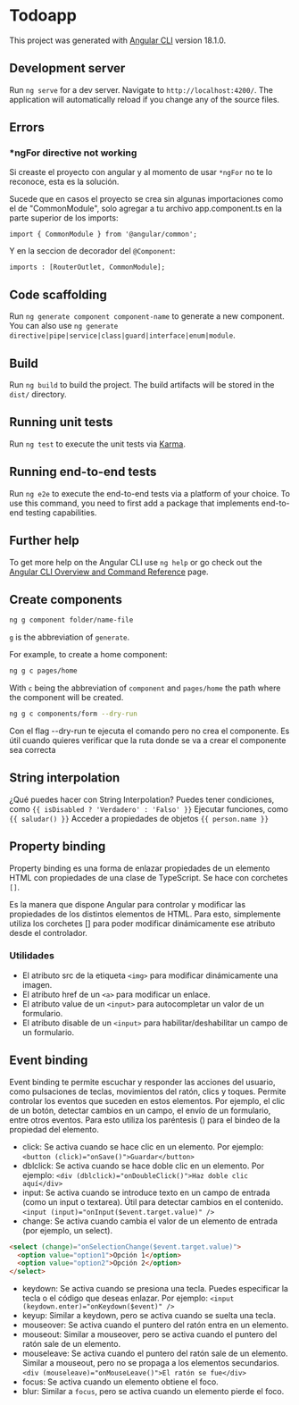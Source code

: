 # Todoapp

This project was generated with [Angular CLI](https://github.com/angular/angular-cli) version 18.1.0.

## Development server

Run `ng serve` for a dev server. Navigate to `http://localhost:4200/`. The application will automatically reload if you change any of the source files.

## Errors

### *ngFor directive not working

Si creaste el proyecto con angular y al momento de usar `*ngFor` no te lo reconoce, esta es la solución.

Sucede que en casos el proyecto se crea sin algunas importaciones como el de "CommonModule", solo agregar a tu archivo app.component.ts en la parte superior de los imports:

`import { CommonModule } from '@angular/common';`

Y en la seccion de decorador del `@Component`:

`imports : [RouterOutlet, CommonModule];`

## Code scaffolding

Run `ng generate component component-name` to generate a new component. You can also use `ng generate directive|pipe|service|class|guard|interface|enum|module`.

## Build

Run `ng build` to build the project. The build artifacts will be stored in the `dist/` directory.

## Running unit tests

Run `ng test` to execute the unit tests via [Karma](https://karma-runner.github.io).

## Running end-to-end tests

Run `ng e2e` to execute the end-to-end tests via a platform of your choice. To use this command, you need to first add a package that implements end-to-end testing capabilities.

## Further help

To get more help on the Angular CLI use `ng help` or go check out the [Angular CLI Overview and Command Reference](https://angular.dev/tools/cli) page.

## Create components

```bash
ng g component folder/name-file
```

`g` is the abbreviation of `generate`.

For example, to create a home component:

```bash
ng g c pages/home
```

With `c` being the abbreviation of `component` and `pages/home` the path where the component will be created.

```bash
ng g c components/form --dry-run
```

Con el flag --dry-run te ejecuta el comando pero no crea el componente. Es útil cuando quieres verificar que la ruta donde se va a crear el componente sea correcta

## String interpolation

¿Qué puedes hacer con String Interpolation?
Puedes tener condiciones, como `{{ isDisabled ? 'Verdadero' : 'Falso' }}`
Ejecutar funciones, como `{{ saludar() }}`
Acceder a propiedades de objetos `{{ person.name }}`

## Property binding

Property binding es una forma de enlazar propiedades de un elemento HTML con propiedades de una clase de TypeScript. Se hace con corchetes `[]`.

Es la manera que dispone Angular para controlar y modificar las propiedades de los distintos elementos de HTML. Para esto, simplemente utiliza los corchetes [] para poder modificar dinámicamente ese atributo desde el controlador.

### Utilidades

- El atributo src de la etiqueta `<img>` para modificar dinámicamente una imagen.
- El atributo href de un `<a>` para modificar un enlace.
- El atributo value de un `<input>` para autocompletar un valor de un formulario.
- El atributo disable de un `<input>` para habilitar/deshabilitar un campo de un formulario.

## Event binding

Event binding te permite escuchar y responder las acciones del usuario, como pulsaciones de teclas, movimientos del ratón, clics y toques. Permite controlar los eventos que suceden en estos elementos. Por ejemplo, el clic de un botón, detectar cambios en un campo, el envío de un formulario, entre otros eventos. Para esto utiliza los paréntesis () para el bindeo de la propiedad del elemento.

- click: Se activa cuando se hace clic en un elemento. Por ejemplo: `<button (click)="onSave()">Guardar</button>`
- dblclick: Se activa cuando se hace doble clic en un elemento. Por ejemplo: `<div (dblclick)="onDoubleClick()">Haz doble clic aquí</div>`
- input: Se activa cuando se introduce texto en un campo de entrada (como un input o textarea). Útil para detectar cambios en el contenido. `<input (input)="onInput($event.target.value)" />`
- change: Se activa cuando cambia el valor de un elemento de entrada (por ejemplo, un select).

```html
<select (change)="onSelectionChange($event.target.value)">
  <option value="option1">Opción 1</option>
  <option value="option2">Opción 2</option>
</select>
```

- keydown: Se activa cuando se presiona una tecla. Puedes especificar la tecla o el código que deseas enlazar. Por ejemplo: `<input (keydown.enter)="onKeydown($event)" />`
- keyup: Similar a keydown, pero se activa cuando se suelta una tecla.
- mouseover: Se activa cuando el puntero del ratón entra en un elemento.
- mouseout: Similar a mouseover, pero se activa cuando el puntero del ratón sale de un elemento.
- mouseleave: Se activa cuando el puntero del ratón sale de un elemento. Similar a mouseout, pero no se propaga a los elementos secundarios. `<div (mouseleave)="onMouseLeave()">El ratón se fue</div>`
- focus: Se activa cuando un elemento obtiene el foco.
- blur: Similar a `focus`, pero se activa cuando un elemento pierde el foco.
